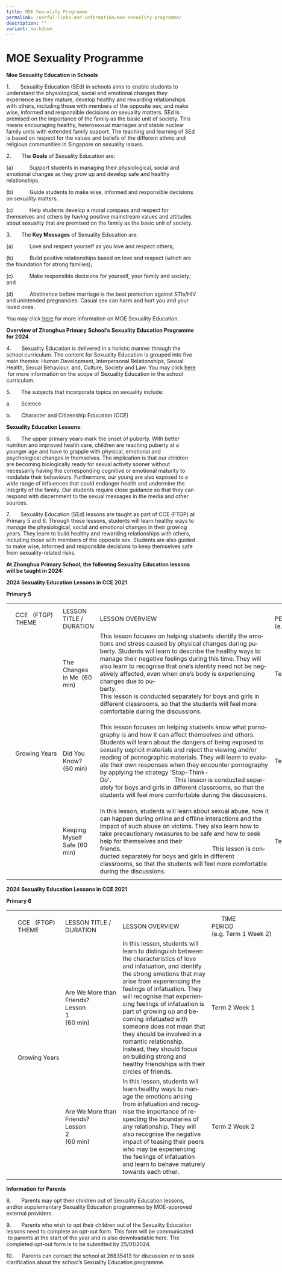 ```yaml
---
title: MOE Sexuality Programme
permalink: /useful-links-and-information/moe-sexuality-programme/
description: ""
variant: markdown
---
```

#  **MOE Sexuality Programme**
**Moe Sexua****l****ity Education in Schools**

1.&nbsp;&nbsp;&nbsp;&nbsp;&nbsp;&nbsp; Sexuality Education (SEd) in schools aims to enable students to understand the physiological, social and emotional changes they experience as they mature, develop healthy and rewarding relationships with others, including those with members of the opposite sex, and make wise, informed and responsible decisions on sexuality matters. SEd is premised on the importance of the family as the basic unit of society. This means encouraging healthy, heterosexual marriages and stable nuclear family units with extended family support. The teaching and learning of SEd is based on respect for the values and beliefs of the different ethnic and religious communities in Singapore on sexuality issues.

2.&nbsp;&nbsp;&nbsp;&nbsp;&nbsp;&nbsp; The **Goals** of Sexuality Education are:

(a)&nbsp;&nbsp;&nbsp;&nbsp;&nbsp;&nbsp;&nbsp;&nbsp;&nbsp;&nbsp; Support students in managing their physiological, social and emotional changes as they grow up and develop safe and healthy relationships.

(b)&nbsp;&nbsp;&nbsp;&nbsp;&nbsp;&nbsp;&nbsp;&nbsp;&nbsp;&nbsp; Guide students to make wise, informed and responsible decisions on sexuality matters.

(c)&nbsp;&nbsp;&nbsp;&nbsp;&nbsp;&nbsp;&nbsp;&nbsp;&nbsp;&nbsp; Help students develop a moral compass and respect for themselves and others by having positive mainstream values and attitudes about sexuality that are premised on the family as the basic unit of society.

3.&nbsp;&nbsp;&nbsp;&nbsp;&nbsp;&nbsp; The **Key Messages** of Sexuality Education are:

(a)&nbsp;&nbsp;&nbsp;&nbsp;&nbsp;&nbsp;&nbsp;&nbsp;&nbsp;&nbsp; Love and respect yourself as you love and respect others;

(b)&nbsp;&nbsp;&nbsp;&nbsp;&nbsp;&nbsp;&nbsp;&nbsp;&nbsp;&nbsp; Build positive relationships based on love and respect (which are the foundation for strong families);

(c)&nbsp;&nbsp;&nbsp;&nbsp;&nbsp;&nbsp;&nbsp;&nbsp;&nbsp;&nbsp; Make responsible decisions for yourself, your family and society; and

(d)&nbsp;&nbsp;&nbsp;&nbsp;&nbsp;&nbsp;&nbsp;&nbsp;&nbsp;&nbsp; Abstinence before marriage is the best protection against STIs/HIV and unintended pregnancies. Casual sex can harm and hurt you and your loved ones.

You may click [here](https://go.gov.sg/moe-sexuality-education) for more information on MOE Sexuality Education.

**Overview of Zhonghua Primary** **School’s** **Sexuality Education Programme for 2024**

4.&nbsp;&nbsp;&nbsp;&nbsp;&nbsp;&nbsp; Sexuality Education is delivered in a holistic manner through the school curriculum. The content for Sexuality Education is grouped into five main themes: Human Development, Interpersonal Relationships, Sexual Health, Sexual Behaviour, and, Culture, Society and Law. You may click [here](https://go.gov.sg/moe-sexuality-education-scope) &nbsp;for more information on the scope of Sexuality Education in the school curriculum.

5.&nbsp;&nbsp;&nbsp;&nbsp;&nbsp;&nbsp; The subjects that incorporate topics on sexuality include:

a.&nbsp;&nbsp;&nbsp;&nbsp;&nbsp;&nbsp; Science

b.&nbsp;&nbsp;&nbsp;&nbsp;&nbsp;&nbsp; Character and Citizenship Education (CCE)

**Sexuality Education Lessons**:

6.&nbsp;&nbsp;&nbsp;&nbsp;&nbsp;&nbsp; The upper primary years mark the onset of puberty. With better nutrition and improved health care, children are reaching puberty at a younger age and have to grapple with physical, emotional and psychological changes in themselves. The implication is that our children are becoming biologically ready for sexual activity sooner without necessarily having the corresponding cognitive or emotional maturity to modulate their behaviours. Furthermore, our young are also exposed to a wide range of influences that could endanger health and undermine the integrity of the family. Our students require close guidance so that they can respond with discernment to the sexual messages in the media and other sources.

7\. &nbsp;&nbsp;&nbsp;&nbsp;&nbsp; Sexuality Education (SEd) lessons are taught as part of CCE (FTGP) at Primary 5 and 6. Through these lessons, students will learn healthy ways to manage the physiological, social and emotional changes in their growing years. They learn to build healthy and rewarding relationships with others, including those with members of the opposite sex. Students are also guided to make wise, informed and responsible decisions to keep themselves safe from sexuality-related risks.

**At Zhonghua Primary School, the following Sexuality Education lessons will be taught in 2024:**

**2024 Sexuality Education Lessons in CCE 2021**

**Primary 5**

<table style="border-collapse:
 collapse;width:567pt" width="755" cellspacing="0" cellpadding="0" border="0"><colgroup><col style="mso-width-source:userset;mso-width-alt:465;width:10pt" width="13"> <col style="mso-width-source:userset;mso-width-alt:2234;width:48pt" width="64"> <col style="mso-width-source:userset;mso-width-alt:5050;width:109pt" width="145"> <col style="mso-width-source:userset;mso-width-alt:12986;width:279pt" width="372"> <col style="mso-width-source:userset;mso-width-alt:5306;width:114pt" width="152"> <col style="mso-width-source:userset;mso-width-alt:325;width:7pt" width="9"></colgroup><tbody><tr style="mso-height-source:userset;height:6.0pt" height="8"><td style="height:6.0pt;width:10pt" width="13" class="xl64" height="8"></td><td style="width:48pt" width="64" class="xl63"></td><td style="width:109pt" width="145" class="xl63"></td><td style="width:279pt" width="372" class="xl64"></td><td style="width:114pt" width="152" class="xl63"></td><td style="width:7pt" width="9" class="xl64"></td></tr><tr style="height:44.0pt" height="59"><td style="height:44.0pt" class="xl63" height="59"></td><td style="width:48pt" width="64" class="xl66">CCE<span style="mso-spacerun:yes">&nbsp;&nbsp; </span>(FTGP) THEME</td><td style="width:109pt" width="145" class="xl66">LESSON TITLE / DURATION</td><td class="xl63">LESSON OVERVIEW&nbsp;</td><td style="width:114pt" width="152" class="xl66">&nbsp; &nbsp; &nbsp; TIME PERIOD<span style="mso-spacerun:yes">&nbsp;&nbsp;&nbsp;&nbsp;&nbsp;&nbsp;&nbsp;&nbsp;&nbsp;&nbsp;&nbsp;&nbsp;&nbsp;&nbsp;&nbsp;&nbsp;&nbsp;&nbsp;&nbsp;&nbsp;&nbsp;&nbsp;&nbsp;&nbsp;&nbsp;&nbsp;&nbsp;&nbsp;&nbsp; </span>(e.g. Term 1 Week 2)</td><td class="xl63"></td></tr><tr style="mso-height-source:userset;height:168.75pt" height="225"><td style="height:168.75pt" class="xl64" height="225"></td><td style="width:48pt" width="64" class="xl66" rowspan="3">Growing&nbsp;Years</td><td style="width:109pt" width="145" class="xl66">The Changes in Me &nbsp;(60 min)&nbsp;</td><td style="width:279pt" width="372" class="xl68"><span lang="EN-GB">This lesson focuses on helping students identify the emotions and stress caused by physical changes during puberty. Students will learn to describe the healthy ways to manage their negative feelings during this time. They will also learn to recognise that one’s identity need not be negatively affected, even when one’s body is experiencing changes due to puberty.<span style="mso-spacerun:yes">&nbsp;&nbsp;&nbsp;&nbsp;&nbsp;&nbsp;&nbsp;&nbsp;&nbsp;&nbsp;&nbsp;&nbsp;&nbsp;&nbsp;&nbsp;&nbsp;&nbsp;&nbsp;&nbsp;&nbsp;&nbsp;&nbsp;&nbsp;&nbsp;&nbsp;&nbsp;&nbsp;&nbsp;&nbsp;&nbsp;&nbsp;&nbsp;&nbsp;&nbsp;&nbsp;&nbsp;&nbsp;&nbsp;&nbsp;&nbsp;&nbsp;&nbsp;&nbsp;&nbsp;&nbsp;&nbsp;&nbsp;&nbsp;&nbsp;&nbsp;&nbsp;&nbsp;&nbsp;&nbsp;&nbsp;&nbsp;&nbsp;&nbsp;&nbsp;&nbsp;&nbsp;&nbsp;&nbsp;&nbsp;&nbsp;&nbsp;&nbsp;&nbsp;&nbsp;&nbsp;&nbsp;&nbsp;&nbsp;&nbsp;&nbsp;&nbsp;&nbsp;&nbsp;&nbsp;&nbsp;&nbsp;&nbsp;&nbsp;&nbsp;&nbsp;&nbsp;&nbsp;&nbsp;&nbsp;&nbsp;&nbsp;&nbsp;&nbsp;&nbsp; </span>This lesson is conducted separately for boys and girls in different classrooms, so that the students will feel more comfortable during the discussions.</span></td><td class="xl63">Term 2 Week 1</td><td class="xl64"></td></tr><tr style="mso-height-source:userset;height:179.25pt" height="239"><td style="height:179.25pt" class="xl64" height="239"></td><td style="width:109pt" width="145" class="xl66">Did You Know?<span style="mso-spacerun:yes">&nbsp;&nbsp;&nbsp;&nbsp;&nbsp;&nbsp;&nbsp; </span>(60 min)&nbsp;&nbsp;</td><td style="width:279pt" width="372" class="xl68"><span lang="EN-GB">This lesson focuses on helping students know what pornography is and how it can affect themselves and others. Students will learn about the dangers of being exposed to sexually explicit materials and reject the viewing and/or reading of pornographic materials. They will learn to evaluate their own responses when they encounter pornography by applying the strategy 'Stop-Think-Do'.<span style="mso-spacerun:yes">&nbsp;&nbsp;&nbsp;&nbsp;&nbsp;&nbsp;&nbsp;&nbsp;&nbsp;&nbsp;&nbsp;&nbsp;&nbsp;&nbsp;&nbsp;&nbsp;&nbsp;&nbsp;&nbsp;&nbsp;&nbsp;&nbsp;&nbsp;&nbsp;&nbsp;&nbsp;&nbsp;&nbsp;&nbsp;&nbsp;&nbsp;&nbsp;&nbsp;&nbsp;&nbsp;&nbsp;&nbsp;&nbsp; </span>This lesson is conducted separately for boys and girls in different classrooms, so that the students will feel more comfortable during the discussions.</span></td><td class="xl63">Term 2 Week 2&nbsp;</td><td class="xl64"></td></tr><tr style="mso-height-source:userset;height:133.5pt" height="178"><td style="height:133.5pt" class="xl64" height="178"></td><td style="width:109pt" width="145" class="xl66">Keeping Myself Safe (60 min)&nbsp;</td><td style="width:279pt" width="372" class="xl68"><span lang="EN-GB">In this lesson, students will learn about sexual abuse, how it can happen during online and offline interactions and the impact of such abuse on victims. They also learn how to take precautionary measures to be safe and how to seek help for themselves and their friends.<span style="mso-spacerun:yes">&nbsp;&nbsp;&nbsp;&nbsp;&nbsp;&nbsp;&nbsp;&nbsp;&nbsp;&nbsp;&nbsp;&nbsp;&nbsp;&nbsp;&nbsp;&nbsp;&nbsp;&nbsp;&nbsp;&nbsp;&nbsp;&nbsp;&nbsp;&nbsp;&nbsp;&nbsp;&nbsp;&nbsp;&nbsp;&nbsp;&nbsp;&nbsp;&nbsp;&nbsp;&nbsp;&nbsp;&nbsp;&nbsp;&nbsp;&nbsp;&nbsp;&nbsp;&nbsp;&nbsp;&nbsp;&nbsp;&nbsp;&nbsp;&nbsp;&nbsp;&nbsp;&nbsp;&nbsp;&nbsp;&nbsp; </span>This lesson is conducted separately for boys and girls in different classrooms, so that the students will feel more comfortable during the discussions.</span></td><td class="xl63">Term 2 Week 4</td><td class="xl64"></td></tr><tr style="mso-height-source:userset;height:6.75pt" height="9"><td style="height:6.75pt" class="xl64" height="9"></td><td class="xl63"></td><td class="xl63"></td><td class="xl64"></td><td class="xl63"></td><td class="xl64"></td></tr></tbody></table>

**2024 Sexuality Education Lessons in CCE 2021**

**Primary 6**

<table style="border-collapse:
 collapse;width:567pt" width="755" cellspacing="0" cellpadding="0" border="0"><colgroup><col style="mso-width-source:userset;mso-width-alt:465;width:10pt" width="13"> <col style="mso-width-source:userset;mso-width-alt:2234;width:48pt" width="64"> <col style="mso-width-source:userset;mso-width-alt:5050;width:109pt" width="145"> <col style="mso-width-source:userset;mso-width-alt:12986;width:279pt" width="372"> <col style="mso-width-source:userset;mso-width-alt:5306;width:114pt" width="152"> <col style="mso-width-source:userset;mso-width-alt:325;width:7pt" width="9"></colgroup><tbody><tr style="mso-height-source:userset;height:7.5pt" height="10"><td style="height:7.5pt;width:10pt" width="13" class="xl66" height="10"></td><td style="width:48pt" width="64" class="xl65"><a name="RANGE!D13:G17"></a></td><td style="width:109pt" width="145" class="xl65"></td><td style="width:279pt" width="372" class="xl66"></td><td style="width:114pt" width="152" class="xl65"></td><td style="width:7pt" width="9" class="xl66"></td></tr><tr style="height:43.5pt" height="58"><td style="height:43.5pt" class="xl66" height="58"></td><td style="width:48pt" width="64" class="xl67">CCE<span style="mso-spacerun:yes">&nbsp;&nbsp; </span>(FTGP) THEME</td><td style="width:109pt" width="145" class="xl67">LESSON TITLE / DURATION</td><td class="xl65">LESSON OVERVIEW&nbsp;</td><td style="width:114pt" width="152" class="xl67">&nbsp; &nbsp; &nbsp; TIME PERIOD<span style="mso-spacerun:yes">&nbsp;&nbsp;&nbsp;&nbsp;&nbsp;&nbsp;&nbsp;&nbsp;&nbsp;&nbsp;&nbsp;&nbsp;&nbsp;&nbsp;&nbsp;&nbsp;&nbsp;&nbsp;&nbsp;&nbsp;&nbsp;&nbsp;&nbsp;&nbsp;&nbsp;&nbsp;&nbsp;&nbsp;&nbsp; </span>(e.g. Term 1 Week 2)</td><td class="xl66"></td></tr><tr style="height:130.5pt" height="174"><td style="height:130.5pt" class="xl66" height="174"></td><td style="width:48pt" width="64" class="xl67" rowspan="2">Growing&nbsp;Years</td><td style="width:109pt" width="145" class="xl67">Are We More than Friends?<span style="mso-spacerun:yes">&nbsp;&nbsp;&nbsp;&nbsp;&nbsp;&nbsp;&nbsp;&nbsp;&nbsp;&nbsp;&nbsp;&nbsp;&nbsp;&nbsp;&nbsp; </span>Lesson 1<span style="mso-spacerun:yes">&nbsp;&nbsp;&nbsp;&nbsp;&nbsp;&nbsp;&nbsp;&nbsp;&nbsp;&nbsp;&nbsp;&nbsp;&nbsp;&nbsp;&nbsp;&nbsp;&nbsp;&nbsp;&nbsp;&nbsp;&nbsp;&nbsp;&nbsp; </span>(60 min)</td><td style="width:279pt" width="372" class="xl69"><span lang="EN-GB">In this lesson, students will learn to distinguish between the characteristics of love and infatuation, and identify the strong emotions that may arise from experiencing the feelings of infatuation. They will recognise that experiencing feelings of infatuation is part of growing up and becoming infatuated with someone does not mean that they should be involved in a romantic relationship. Instead, they should focus on building strong and healthy friendships with their circles of friends.</span></td><td class="xl65">Term 2 Week 1&nbsp;</td><td class="xl66"></td></tr><tr style="height:101.5pt" height="135"><td style="height:101.5pt" class="xl66" height="135"></td><td style="width:109pt" width="145" class="xl67">Are We More than Friends?<span style="mso-spacerun:yes">&nbsp;&nbsp;&nbsp;&nbsp;&nbsp;&nbsp;&nbsp;&nbsp;&nbsp;&nbsp;&nbsp;&nbsp;&nbsp;&nbsp;&nbsp; </span>Lesson 2<span style="mso-spacerun:yes">&nbsp;&nbsp;&nbsp;&nbsp;&nbsp;&nbsp;&nbsp;&nbsp;&nbsp;&nbsp;&nbsp;&nbsp;&nbsp;&nbsp;&nbsp;&nbsp;&nbsp;&nbsp;&nbsp;&nbsp;&nbsp;&nbsp;&nbsp;&nbsp;&nbsp;&nbsp;&nbsp; </span>(60 min)</td><td style="width:279pt" width="372" class="xl69"><span lang="EN-GB">In this lesson, students will learn healthy ways to manage the emotions arising from infatuation and recognise the importance of respecting the boundaries of any relationship. They will also recognise the negative impact of teasing their peers who may be experiencing the feelings of infatuation and learn to behave maturely towards each other.</span></td><td class="xl65">Term 2 Week 2&nbsp;</td><td class="xl66"></td></tr><tr style="mso-height-source:userset;height:5.25pt" height="7"><td style="height:5.25pt" class="xl66" height="7"></td><td class="xl65"></td><td></td><td style="width:279pt" width="372" class="xl68"></td><td class="xl65"></td><td class="xl66"></td></tr></tbody></table>
 
**Information for Parents**

8.&nbsp;&nbsp;&nbsp;&nbsp;&nbsp;&nbsp; Parents may opt their children out of Sexuality Education lessons, and/or supplementary Sexuality Education programmes by MOE-approved external providers.

9.&nbsp;&nbsp;&nbsp;&nbsp;&nbsp;&nbsp; Parents who wish to opt their children out of the Sexuality Education lessons need to complete an opt-out form. This form will be communicated &nbsp;to parents at the start of the year and is also downloadable here. The completed opt-out form is to be submitted by 25/01/2024.

10.&nbsp;&nbsp;&nbsp;&nbsp;&nbsp; Parents can contact the school at 26835413 for discussion or to seek clarification about the school’s Sexuality Education programme.



















